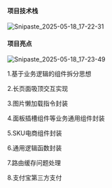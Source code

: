 #### 项目技术栈

![Snipaste_2025-05-18_17-22-31](C:\Users\杨娇\Pictures\project\Snipaste_2025-05-18_17-22-31.png)

#### 项目亮点

![Snipaste_2025-05-18_17-23-49](C:\Users\杨娇\Pictures\project\Snipaste_2025-05-18_17-23-49.png)

1.基于业务逻辑的组件拆分思想

2.长页面吸顶交互实现

3.图片懒加载指令封装

4.面板插槽组件等业务通用组件封装

5.SKU电商组件封装

6.通用逻辑函数封装

7.路由缓存问题处理

8.支付宝第三方支付
